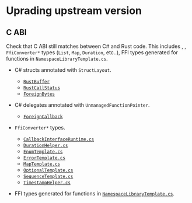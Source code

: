 # Uprading upstream version

## C ABI

Check that C ABI still matches between C# and Rust code. This includes , ,
`FfiConverter*` types (`List`, `Map`, `Duration`, etc..), FFI types generated for
functions in `NamespaceLibraryTemplate.cs`.

- C# structs annotated with `StructLayout`.
    - [`RustBuffer`](https://github.com/mozilla/uniffi-rs/blob/v0.24.3/uniffi_core/src/ffi/rustbuffer.rs#L52)
    - [`RustCallStatus`](https://github.com/mozilla/uniffi-rs/blob/v0.24.3/uniffi_core/src/ffi/rustcalls.rs#L53)
    - [`ForeignBytes`](https://github.com/mozilla/uniffi-rs/blob/v0.24.3/uniffi_core/src/ffi/foreignbytes.rs#L26)

- C# delegates annotated with `UnmanagedFunctionPointer`.
    - [`ForeignCallback`](https://github.com/mozilla/uniffi-rs/blob/v0.24.3/uniffi_core/src/ffi/foreigncallbacks.rs#L143)

- `FfiConverter*` types.
    - [`CallbackInterfaceRuntime.cs`](https://github.com/mozilla/uniffi-rs/blob/v0.24.3/uniffi_core/src/lib.rs#L476)
    - [`DurationHelper.cs`](https://github.com/mozilla/uniffi-rs/blob/v0.24.3/uniffi_core/src/ffi_converter_impls.rs#L298)
    - [`EnumTemplate.cs`](https://github.com/mozilla/uniffi-rs/blob/v0.24.3/uniffi_macros/src/enum_.rs#L78)
    - [`ErrorTemplate.cs`](https://github.com/mozilla/uniffi-rs/blob/v0.24.3/uniffi_macros/src/error.rs#L67)
    - [`MapTemplate.cs`](https://github.com/mozilla/uniffi-rs/blob/v0.24.3/uniffi_core/src/ffi_converter_impls.rs#L395)
    - [`OptionalTemplate.cs`](https://github.com/mozilla/uniffi-rs/blob/v0.24.3/uniffi_core/src/ffi_converter_impls.rs#L324)
    - [`SequenceTemplate.cs`](https://github.com/mozilla/uniffi-rs/blob/v0.24.3/uniffi_core/src/ffi_converter_impls.rs#L360)
    - [`TimestampHelper.cs`](https://github.com/mozilla/uniffi-rs/blob/v0.24.3/uniffi_core/src/ffi_converter_impls.rs#L252)

- FFI types generated for functions in [`NamespaceLibraryTemplate.cs`](https://github.com/mozilla/uniffi-rs/blob/v0.24.3/uniffi_bindgen/src/scaffolding/mod.rs#L67).

